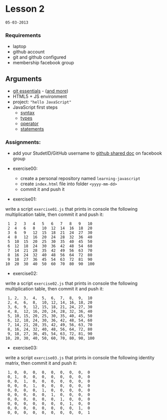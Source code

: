 # Lesson 2
`05-03-2013`

### Requirements

* laptop
* github account
* git and github configured
* membership facebook group

## Arguments

* [git essentials](https://github.com/cvdlab-cg/lessons/blob/master/lessons/lesson02/git-essentials.md) - ([and more](https://github.com/cvdlab/git-crumbs))
* HTML5 + JS environment
* project: `"hello JavaScript"`
* JavaScript first steps
  - [syntax](https://github.com/cvdlab/javascript-crumbs/blob/master/chapters/syntax/Readme.md)
  - [types](https://github.com/cvdlab/javascript-crumbs/blob/master/chapters/types/Readme.md)
  - [operator](https://github.com/cvdlab/javascript-crumbs/blob/master/chapters/operators/Readme.md)
  - [statements](https://github.com/cvdlab/javascript-crumbs/blob/master/chapters/statements/Readme.md)

### Assignments:

* add your StudetID/GitHub username to [github shared doc](https://www.facebook.com/groups/cvdlab/doc/329098417190610/) on facebook group
* exercise00:
  - create a personal repository named `learning-javascript`
  - create `index.html` file into folder `<yyyy-mm-dd>`
  - commit it and push it

* exercise01:

write a script `exercise01.js` that prints in console the following multiplication table,
then commit it and push it:

     1  2   3   4   5   6   7   8   9   10
     2  4   6   8   10  12  14  16  18  20
     3  6   9   12  15  18  21  24  27  30
     4  8   12  16  20  24  28  32  36  40
     5  10  15  20  25  30  35  40  45  50
     6  12  18  24  30  36  42  48  54  60
     7  14  21  28  35  42  49  56  63  70
     8  16  24  32  40  48  56  64  72  80
     9  18  27  36  45  54  63  72  81  90
    10  20  30  40  50  60  70  80  90  100

* exercise02:

write a script `exercise02.js` that prints in console the following multiplication table,
then commit it and push it:

     1, 2,  3,  4,  5,  6,  7,  8,  9,  10
     2, 4,  6,  8,  10, 12, 14, 16, 18, 20
     3, 6,  9,  12, 15, 18, 21, 24, 27, 30
     4, 8,  12, 16, 20, 24, 28, 32, 36, 40
     5, 10, 15, 20, 25, 30, 35, 40, 45, 50
     6, 12, 18, 24, 30, 36, 42, 48, 54, 60
     7, 14, 21, 28, 35, 42, 49, 56, 63, 70
     8, 16, 24, 32, 40, 48, 56, 64, 72, 80
     9, 18, 27, 36, 45, 54, 63, 72, 81, 90
    10, 20, 30, 40, 50, 60, 70, 80, 90, 100

* exercise03:

write a script `exercise03.js` that prints in console the following identity matrix,
then commit it and push it:

     1, 0,  0,  0,  0,  0,  0,  0,  0,  0
     0, 1,  0,  0,  0,  0,  0,  0,  0,  0
     0, 0,  1,  0,  0,  0,  0,  0,  0,  0
     0, 0,  0,  1,  0,  0,  0,  0,  0,  0
     0, 0,  0,  0,  1,  0,  0,  0,  0,  0
     0, 0,  0,  0,  0,  1,  0,  0,  0,  0
     0, 0,  0,  0,  0,  0,  1,  0,  0,  0
     0, 0,  0,  0,  0,  0,  0,  1,  0,  0
     0, 0,  0,  0,  0,  0,  0,  0,  1,  0
     0, 0,  0,  0,  0,  0,  0,  0,  0,  1
